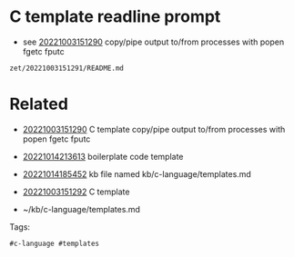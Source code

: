 # C template readline prompt

- see [20221003151290](/zet/20221003151290/README.md) copy/pipe output to/from processes with popen fgetc fputc

` zet/20221003151291/README.md `

# Related

- [20221003151290](/zet/20221003151290/README.md) C template copy/pipe output to/from processes with popen fgetc fputc

- [20221014213613](/zet/20221014213613/README.md) boilerplate code template
- [20221014185452](/zet/20221014185452/README.md) kb file named kb/c-language/templates.md
- [20221003151292](/zet/20221003151292/README.md) C template
- ~/kb/c-language/templates.md

Tags:

    #c-language #templates 
